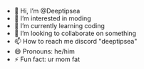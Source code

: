 - 👋 Hi, I’m @Deeptipsea
- 👀 I’m interested in moding
- 🌱 I’m currently learning coding
- 💞️ I’m looking to collaborate on something
- 📫 How to reach me discord "deeptipsea"
- 😄 Pronouns: he/him
- ⚡ Fun fact: ur mom fat

<!---
Deeptipsea/Deeptipsea is a ✨ special ✨ repository because its `README.md` (this file) appears on your GitHub profile.
You can click the Preview link to take a look at your changes.
--->
